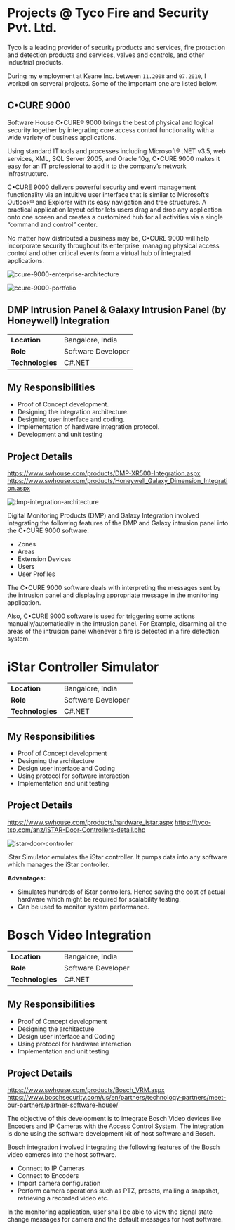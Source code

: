 # Projects @ Tyco Fire and Security Pvt. Ltd.

Tyco is a leading provider of security products and services, fire protection and detection products and services, valves and controls, and other industrial products.

During my employment at Keane Inc. between `11.2008` and `07.2010`, I worked on serveral projects. Some of the important one are listed below.

## C•CURE 9000

Software House C•CURE® 9000 brings the best of physical and logical security together by integrating core access control functionality with a wide variety of business applications. 

Using standard IT tools and processes including Microsoft® .NET v3.5, web services, XML, SQL Server 2005, and Oracle 10g, C•CURE 9000 makes it easy for an IT professional to add it to the company’s network infrastructure. 

C•CURE 9000 delivers powerful security and event management functionality via an intuitive user interface that is similar to Microsoft’s Outlook® and Explorer with its easy navigation and tree structures. A practical application layout editor lets users drag and drop any application onto one screen and creates a customized hub for all activities via a single “command and control” center. 

No matter how distributed a business may be, C•CURE 9000 will help incorporate security throughout its enterprise, managing physical access control and other critical events from a virtual hub of integrated applications.

![ccure-9000-enterprise-architecture](./_images/projects/tyco/ccure-9000-enterprise-architecture.png)

![ccure-9000-portfolio](./_images/projects/tyco/ccure-9000-portfolio.jpg)

## DMP Intrusion Panel & Galaxy Intrusion Panel (by Honeywell) Integration

<table style="width: 100%">
  <tr>
    <td><b>Location</b></td>
    <td>Bangalore, India</td>
  </tr>
  <tr>
    <td><b>Role</b></td>
    <td>Software Developer</td>
  </tr>
  <tr>
    <td><b>Technologies</b></td>
    <td>C#.NET</td>
  </tr>
</table>

## My Responsibilities

- Proof of Concept development.
- Designing the integration architecture.
- Designing user interface and coding.
- Implementation of hardware integration protocol.
- Development and unit testing

## Project Details

https://www.swhouse.com/products/DMP-XR500-Integration.aspx
https://www.swhouse.com/products/Honeywell_Galaxy_Dimension_Integration.aspx 

![dmp-integration-architecture](./_images/projects/tyco/dmp-integration-architecture.png)

Digital Monitoring Products (DMP) and Galaxy Integration involved integrating the following features of the DMP and Galaxy intrusion panel into the C•CURE 9000 software.
- Zones
- Areas
- Extension Devices
- Users
- User Profiles

The C•CURE 9000 software deals with interpreting the messages sent by the intrusion panel and displaying appropriate message in the monitoring application.

Also, C•CURE 9000 software is used for triggering some actions manually/automatically in the intrusion panel. For Example, disarming all the areas of the intrusion panel whenever a fire is detected in a fire detection system.

# iStar Controller Simulator

<table style="width: 100%">
  <tr>
    <td><b>Location</b></td>
    <td>Bangalore, India</td>
  </tr>
  <tr>
    <td><b>Role</b></td>
    <td>Software Developer</td>
  </tr>
  <tr>
    <td><b>Technologies</b></td>
    <td>C#.NET</td>
  </tr>
</table>

## My Responsibilities

- Proof of Concept development
- Designing the architecture
- Design user interface and Coding
- Using protocol for software interaction
- Implementation and unit testing

## Project Details

https://www.swhouse.com/products/hardware_istar.aspx
https://tyco-tsp.com/anz/iSTAR-Door-Controllers-detail.php

![istar-door-controller](./_images/projects/tyco/istar-door-controller.png)

iStar Simulator emulates the iStar controller. It pumps data into any software which manages the iStar controller.

**Advantages:**
- Simulates hundreds of iStar controllers.  Hence saving the cost of actual hardware which might be required for scalability testing.
- Can be used to monitor system performance.

# Bosch Video Integration

<table style="width: 100%">
  <tr>
    <td><b>Location</b></td>
    <td>Bangalore, India</td>
  </tr>
  <tr>
    <td><b>Role</b></td>
    <td>Software Developer</td>
  </tr>
  <tr>
    <td><b>Technologies</b></td>
    <td>C#.NET</td>
  </tr>
</table>

## My Responsibilities

- Proof of Concept development
- Designing the architecture
- Design user interface and Coding
- Using protocol for hardware interaction
- Implementation and unit testing

## Project Details

https://www.swhouse.com/products/Bosch_VRM.aspx
https://www.boschsecurity.com/us/en/partners/technology-partners/meet-our-partners/partner-software-house/

The objective of this development is to integrate Bosch Video devices like Encoders and IP Cameras with the Access Control System. The integration is done using the software development kit of host software and Bosch. 

Bosch integration involved integrating the following features of the Bosch video cameras into the host software.
- Connect to IP Cameras
- Connect to Encoders
- Import camera configuration
- Perform camera operations such as PTZ, presets, mailing a snapshot, retrieving a recorded video etc.

In the monitoring application, user shall be able to view the signal state change messages for camera and the default messages for host software.